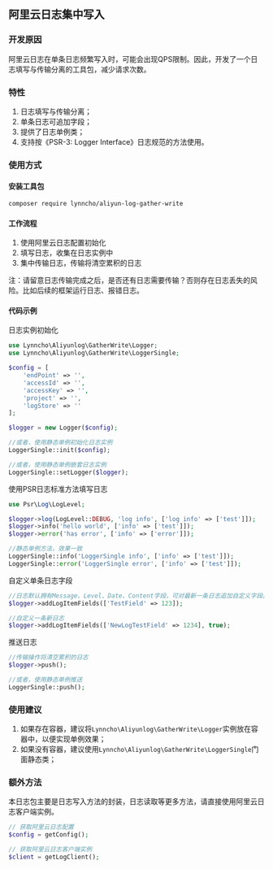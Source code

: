 ## 阿里云日志集中写入

### 开发原因

阿里云日志在单条日志频繁写入时，可能会出现QPS限制。因此，开发了一个日志填写与传输分离的工具包，减少请求次数。

### 特性

1. 日志填写与传输分离；
2. 单条日志可追加字段；
3. 提供了日志单例类；
4. 支持按《PSR-3: Logger Interface》日志规范的方法使用。

### 使用方式

#### 安装工具包

```bash
composer require lynncho/aliyun-log-gather-write
```

#### 工作流程

1. 使用阿里云日志配置初始化
2. 填写日志，收集在日志实例中
3. 集中传输日志，传输将清空累积的日志

注：请留意日志传输完成之后，是否还有日志需要传输？否则存在日志丢失的风险。比如后续的框架运行日志、报错日志。

#### 代码示例

日志实例初始化

```php
use Lynncho\Aliyunlog\GatherWrite\Logger;
use Lynncho\Aliyunlog\GatherWrite\LoggerSingle;

$config = [
    'endPoint' => '',
    'accessId' => '',
    'accessKey' => '',
    'project' => '',
    'logStore' => ''
];

$logger = new Logger($config);

//或者，使用静态单例初始化日志实例
LoggerSingle::init($config);

//或者，使用静态单例嵌套日志实例
LoggerSingle::setLogger($logger);
```

使用PSR日志标准方法填写日志

```php
use Psr\Log\LogLevel;

$logger->log(LogLevel::DEBUG, 'log info', ['log info' => ['test']]);
$logger->info('hello world', ['info' => ['test']]);
$logger->error('has error', ['info' => ['error']]);

//静态单例方法，效果一致
LoggerSingle::info('LoggerSingle info', ['info' => ['test']]);
LoggerSingle::error('LoggerSingle error', ['info' => ['test']]);
```

自定义单条日志字段

```php
//日志默认拥有Message、Level、Date、Content字段，可对最新一条日志追加自定义字段。自定义字段优先。
$logger->addLogItemFields(['TestField' => 123]);

//自定义一条新日志
$logger->addLogItemFields(['NewLogTestField' => 1234], true);
```

推送日志

```php
//传输操作将清空累积的日志
$logger->push();

//或者，使用静态单例推送
LoggerSingle::push();
```

### 使用建议

1. 如果存在容器，建议将`Lynncho\Aliyunlog\GatherWrite\Logger`实例放在容器中，以便实现单例效果；
2. 如果没有容器，建议使用`Lynncho\Aliyunlog\GatherWrite\LoggerSingle`门面静态类；

### 额外方法

本日志包主要是日志写入方法的封装，日志读取等更多方法，请直接使用阿里云日志客户端实例。

```php
// 获取阿里云日志配置
$config = getConfig();
```

```php
// 获取阿里云日志客户端实例
$client = getLogClient();
```
